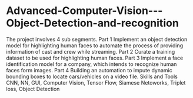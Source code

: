 # Advanced-Computer-Vision---Object-Detection-and-recognition
The project involves 4 sub segments. Part 1 Implement an object detection model for highlighting human faces to automate the process of providing information of cast and crew while streaming. Part 2 Curate a training dataset to be used for highlighting human faces. Part 3 Implement a face identification model for a company, which intends to recognize human faces form images. Part 4 Building an automation to impute dynamic bounding boxes to locate cars/vehicles on a video file.  Skills and Tools  CNN, NN, GUI, Computer Vision, Tensor Flow, Siamese Netoworks, Triplet loss, Object Detection
